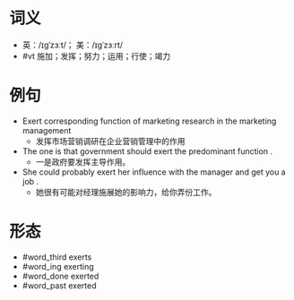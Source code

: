 # 词义
- 英：/ɪɡˈzɜːt/； 美：/ɪɡˈzɜːrt/
- #vt 施加；发挥；努力；运用；行使；竭力
# 例句
- Exert corresponding function of marketing research in the marketing management
	- 发挥市场营销调研在企业营销管理中的作用
- The one is that government should exert the predominant function .
	- 一是政府要发挥主导作用。
- She could probably exert her influence with the manager and get you a job .
	- 她很有可能对经理施展她的影响力，给你弄份工作。
# 形态
- #word_third exerts
- #word_ing exerting
- #word_done exerted
- #word_past exerted
